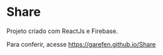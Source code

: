# Share

Projeto criado com ReactJs e Firebase.

Para conferir, acesse https://garefen.github.io/Share
